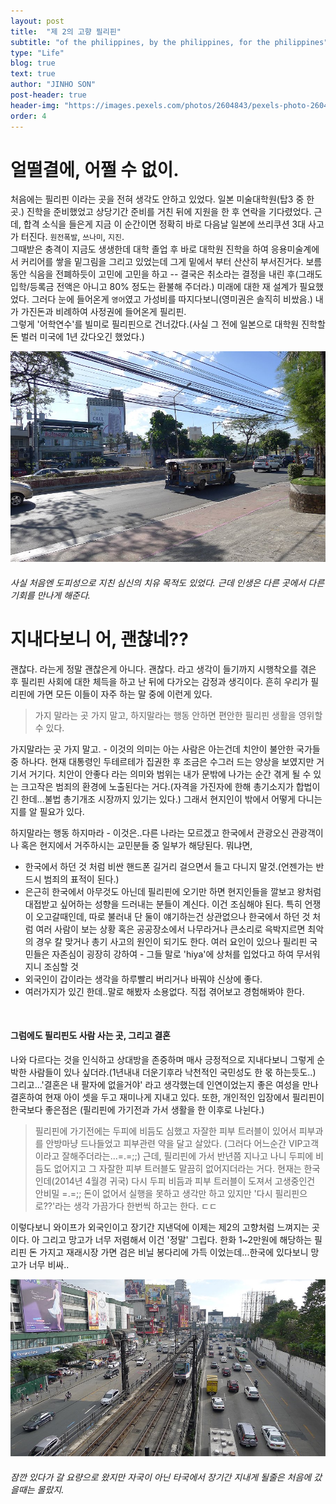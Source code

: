 ```yaml
---
layout: post
title:  "제 2의 고향 필리핀"
subtitle: "of the philippines, by the philippines, for the philippines"
type: "Life"
blog: true
text: true
author: "JINHO SON"
post-header: true
header-img: "https://images.pexels.com/photos/2604843/pexels-photo-2604843.jpeg?auto=compress&cs=tinysrgb&dpr=2&h=750&w=1260"
order: 4
---
```


# 얼떨결에, 어쩔 수 없이.

처음에는 필리핀 이라는 곳을 전혀 생각도 안하고 있었다. 일본 미술대학원(탑3 중 한곳.) 진학을 준비했었고 상당기간 준비를 거친 뒤에 지원을 한 후 연락을 기다렸었다. 근데,
합격 소식을 들은게 지금 이 순간이면 정확히 바로 다음날 일본에 쓰리쿠션 3대 사고가 터진다. `원전폭발`, `쓰나미`, `지진`.
<br />
그때받은 충격이 지금도 생생한데 대학 졸업 후 바로 대학원 진학을 하여 응용미술계에서 커리어를 쌓을 밑그림을 그리고 있었는데 그게 밑에서 부터 산산히 부서진거다. 보름동안
식음을 전폐하듯이 고민에 고민을 하고 -- 결국은 취소라는 결정을 내린 후(그래도 입학/등록금 전액은 아니고 80% 정도는 환불해 주더라.) 미래에 대한 재 설계가 필요했었다.
그러다 눈에 들어온게 `영어`였고 가성비를 따지다보니(영미권은 솔직히 비쌌음.) 내가 가진돈과 비례하여 사정권에 들어온게 필리핀.
<br />
그렇게 '어학연수'를 빌미로 필리핀으로 건너갔다.(사실 그 전에 일본으로 대학원 진학할 돈 벌러 미국에 1년 갔다오긴 했었다.)

![life-road](img/01.jpg)

###### 사실 처음엔 도피성으로 지친 심신의 치유 목적도 있었다. 근데 인생은 다른 곳에서 다른 기회를 만나게 해준다.

# 지내다보니 어, 괜찮네??

괜찮다. 라는게 정말 괜찮은게 아니다. 괜찮다. 라고 생각이 들기까지 시행착오를 겪은 후 필리핀 사회에 대한 체득을 하고 난 뒤에 다가오는 감정과 생긱이다. 흔히 우리가 필리핀에
가면 모든 이들이 자주 하는 말 중에 이런게 있다.
> 가지 말라는 곳 가지 말고, 하지말라는 행동 안하면 편안한 필리핀 생활을 영위할 수 있다.

가지말라는 곳 가지 말고. - 이것의 의미는 아는 사람은 아는건데 치안이 불안한 국가들 중 하나다. 현재 대통령인 두테르테가 집권한 후 조금은 수그러 드는 양상을 보였지만 거기서
거기다. 치안이 안좋다 라는 의미와 범위는 내가 문밖에 나가는 순간 겪게 될 수 있는 크고작은 범죄의 환경에 노출된다는 거다.(자격을 가진자에 한해 총기소지가 합법이긴 한데...불법 총기개조 시장까지 있기는 있다.) 그래서 현지인이 밖에서 어떻게 다니는지를 알 필요가
있다.

하지말라는 행동 하지마라 - 이것은..다른 나라는 모르겠고 한국에서 관광오신 관광객이나 혹은 현지에서 거주하시는 교민분들 중 일부가 해당된다. 뭐냐면,

* 한국에서 하던 것 처럼 비싼 핸드폰 길거리 걸으면서 들고 다니지 말것.(언젠가는 반드시 범죄의 표적이 된다.)
* 은근히 한국에서 아무것도 아닌데 필리핀에 오기만 하면 현지인들을 깔보고 왕처럼 대접받고 싶어하는 성향을 드러내는 분들이 계신다. 이건 조심해야 된다. 특히 언쟁이 오고갈때인데, 따로 불러내 단 둘이 얘기하는건 상관없으나 한국에서 하던 것 처럼 여러 사람이 보는 상황 혹은 공공장소에서 나무라거나 큰소리로 윽박지르면 최악의 경우 칼 맞거나 총기 사고의 원인이 되기도 한다. 여러 요인이 있으나 필리핀 국민들은 자존심이 굉장히 강하여 - 그들 말로 'hiya'에 상처를 입었다고 하여 무서워지니 조심할 것
* 외국인이 갑이라는 생각을 하루빨리 버리거나 바꿔야 신상에 좋다.
* 여러가지가 있긴 한데..말로 해봤자 소용없다. 직접 겪어보고 경험해봐야 한다.

<br />

#### 그럼에도 필리핀도 사람 사는 곳, 그리고 결혼

나와 다르다는 것을 인식하고 상대방을 존중하며 매사 긍정적으로 지내다보니 그렇게 순박한 사람들이 있나 싶더라.(1년내내 더운기후라 낙천적인 국민성도 한 몫 하는듯도..) 
그리고...'결혼은 내 팔자에 없을거야' 라고 생각했는데 인연이었는지 좋은 여성을 만나 결혼하여 현재 아이 셋을 두고 재미나게 지내고 있다.
또한, 개인적인 입장에서 필리핀이 한국보다 좋은점은 (필리핀에 가기전과 가서 생활을 한 이후로 나뉜다.)

> 필리핀에 가기전에는 두피에 비듬도 심했고 자잘한 피부 트러블이 있어서 피부과를 안방마냥 드나들었고 피부관련 약을 달고 살았다. (그러다 어느순간 VIP고객이라고 잘해주더라는...=.=;;)
> 근데, 필리핀에 가서 반년쯤 지나고 나니 두피에 비듬도 없어지고 그 자잘한 피부 트러블도 말끔히 없어지더라는 거다.
> 현재는 한국인데(2014년 4월경 귀국) 다시 두피 비듬과 피부 트러블이 도져서 고생중인건 안비밀 =.=;;
> 돈이 없어서 실행을 못하고 생각만 하고 있지만 '다시 필리핀으로??'라는 생각 가끔가다 한번씩 하고는 한다. ㄷㄷ

이렇다보니 와이프가 외국인이고 장기간 지낸덕에 이제는 제2의 고향처럼 느껴지는 곳이다.
아 그리고 망고가 너무 저렴해서 이건 '정말' 그립다. 한화 1~2만원에 해당하는 필리핀 돈 가지고 재래시장 가면 검은 비닐 봉다리에 가득 이었는데...한국에 있다보니 망고가 너무 비싸..
<br />

![train](img/02.jpg)

###### 잠깐 있다가 갈 요량으로 왔지만 자국이 아닌 타국에서 장기간 지내게 될줄은 처음에 갔을때는 몰랐지.